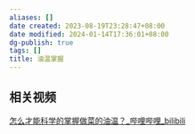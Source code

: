 ```yaml
---
aliases: []
date created: 2023-08-19T23:28:47+08:00
date modified: 2024-01-14T17:36:01+08:00
dg-publish: true
tags: []
title: 油温掌握
---
```


## 相关视频
[怎么才能科学的掌握做菜的油温？\_哔哩哔哩\_bilibili](https://www.bilibili.com/video/BV1vX4y1J72a/?-Arouter=story&buvid=XY630CE669F34078F341989B1EE06E60B0127&is_story_h5=false&mid=g8UDjEqHIS5oCexxb9oAEQ%3D%3D&p=1&plat_id=163&share_from=ugc&share_medium=android&share_plat=android&share_session_id=71aa9015-af12-443a-bb05-6d9cdc2d16d7&share_source=COPY&share_tag=s_i&timestamp=1692286373&unique_k=OaJ2SUs&up_id=689222371)